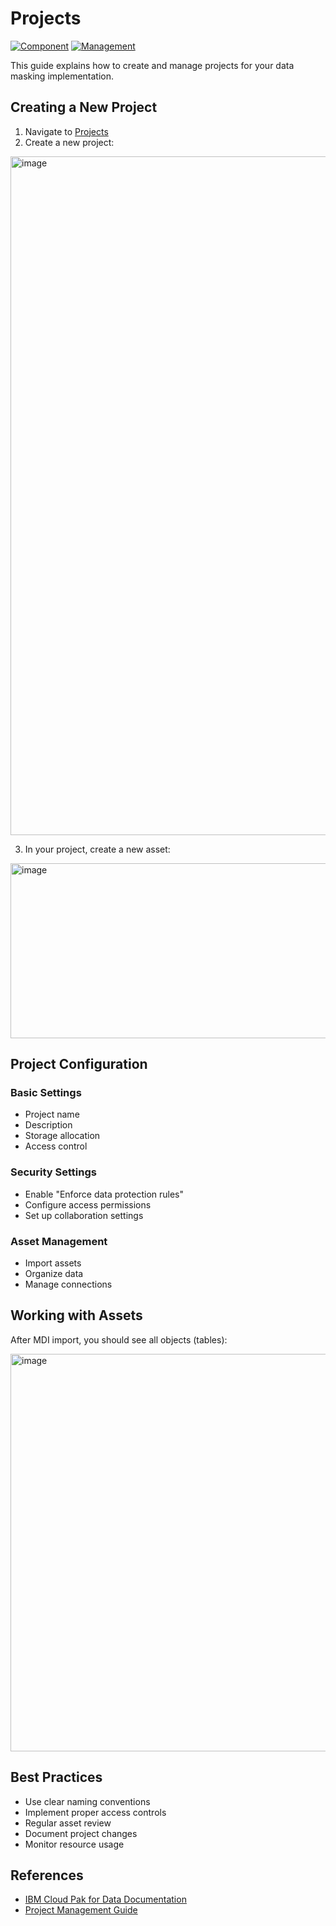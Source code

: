 # Projects

[![Component](https://img.shields.io/badge/Component-Projects-blue)](https://cloud.ibm.com/docs/data-catalog)
[![Management](https://img.shields.io/badge/Management-Assets-green)](https://www.ibm.com/products/watsonx-data)

This guide explains how to create and manage projects for your data masking implementation.

## Creating a New Project

1. Navigate to [Projects](https://eu-de.dataplatform.cloud.ibm.com/projects/new-project?context=cpdaas)
2. Create a new project:

<img width="1493" height="1086" alt="image" src="https://github.com/user-attachments/assets/246a4448-48a8-4a7c-9d8e-06f70aa8dd10" />

3. In your project, create a new asset:

<img width="1476" height="280" alt="image" src="https://github.com/user-attachments/assets/56db5f29-33d9-476e-9f0b-95ad34931bb6" />

## Project Configuration

### Basic Settings
- Project name
- Description
- Storage allocation
- Access control

### Security Settings
- Enable "Enforce data protection rules"
- Configure access permissions
- Set up collaboration settings

### Asset Management
- Import assets
- Organize data
- Manage connections

## Working with Assets

After MDI import, you should see all objects (tables):

<img width="1484" height="636" alt="image" src="https://github.com/user-attachments/assets/9c7cf514-5b36-40a7-9a80-68ba4ed1f641" />

## Best Practices

- Use clear naming conventions
- Implement proper access controls
- Regular asset review
- Document project changes
- Monitor resource usage

## References

- [IBM Cloud Pak for Data Documentation](https://cloud.ibm.com/docs/cloud-pak-for-data)
- [Project Management Guide](https://cloud.ibm.com/docs/data-catalog?topic=data-catalog-projects)